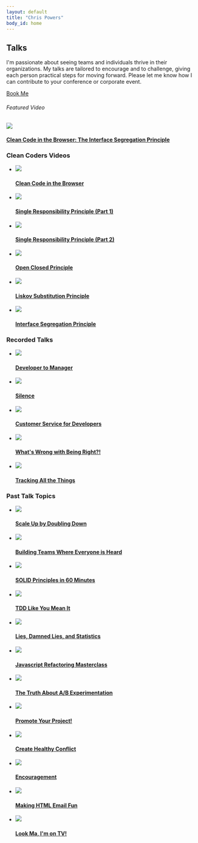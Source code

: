 ```yaml
---
layout: default
title: "Chris Powers"
body_id: home
---
```


<section class="talks-top">
  <div class="inner">
    <aside>
      <h2>Talks</h2>
      <p>I'm passionate about seeing teams and individuals thrive in their organizations. My talks are tailored to encourage and to challenge, giving each person practical steps for moving forward. Please let me know how I can contribute to your conference or corporate event.</p>
      <a class="book-me button" href="mailto:chrisjpowers@gmail.com">Book Me</a>
    </aside>
    <div class="video-box">
      <h6>Featured Video</h6>
      <a href="https://cleancoders.com/episode/clean-code-in-the-browser-episode-5/show" target="_blank">
        <img src="/images/featured/liskov-substitution-featured.jpg" />
      </a>
      <h4>
        <a href="https://cleancoders.com/episode/clean-code-in-the-browser-episode-5/show" target="_blank">
          Clean Code in the Browser: The Interface Segregation Principle
        </a>
      </h4>
    </div>
  </div>
</section>

<section id="open-source" class="talks-list">
  <div class="inner">
    <h3 class="heading">Clean Coders Videos</h3>
    <ul>
      <li>
        <a href="https://cleancoders.com/episode/clean-code-in-the-browser-episode-1/show" target="_blank">
          <img src="/images/talk-thumbs/episode-1.jpg">
          <h4>Clean Code in the Browser</h4>
        </a>
      </li>
      <li>
        <a href="https://cleancoders.com/episode/clean-code-in-the-browser-episode-2-p1/show" target="_blank">
          <img src="/images/talk-thumbs/episode-2-part-1.jpg">
          <h4>Single Responsibility Principle (Part 1)</h4>
        </a>
      </li>
      <li>
        <a href="https://cleancoders.com/episode/clean-code-in-the-browser-episode-2-p2/show" target="_blank">
          <img src="/images/talk-thumbs/episode-2-part-2.jpg">
          <h4>Single Responsibility Principle (Part 2)</h4>
        </a>
      </li>
      <li>
        <a href="https://cleancoders.com/episode/clean-code-in-the-browser-episode-3-p3/show" target="_blank">
          <img src="/images/talk-thumbs/open-closed-principle.jpg">
          <h4>Open Closed Principle</h4>
        </a>
      </li>
      <li>
        <a href="https://cleancoders.com/episode/clean-code-in-the-browser-episode-4/show" target="_blank">
          <img src="/images/talk-thumbs/liskov-substitution.jpg">
          <h4>Liskov Substitution Principle</h4>
        </a>
      </li>
      <li>
        <a href="https://cleancoders.com/episode/clean-code-in-the-browser-episode-5/show" target="_blank">
          <img src="/images/talk-thumbs/interface-segregation-principle.jpg">
          <h4>Interface Segregation Principle</h4>
        </a>
      </li>
    </ul>
  </div>
</section>

<section class="open-source talks-list">
  <div class="inner">
    <h3 class="heading">Recorded Talks</h3>
    <ul>
      <li>
        <a href="/blog/developer-to-manager">
          <img src="/images/talk-thumbs/developer-to-manager.jpg">
          <h4>Developer to Manager</h4>
        </a>
      </li>
      <li>
        <a href="/blog/silence">
          <img src="/images/talk-thumbs/silence.jpg">
          <h4>Silence</h4>
        </a>
      </li>
      <li>
        <a href="/blog/customer-service-for-developers">
          <img src="/images/talk-thumbs/customer-service-for-developers.jpg">
          <h4>Customer Service for Developers</h4>
        </a>
      </li>
      <li>
        <a href="/blog/whats-wrong-with-being-right">
          <img src="/images/talk-thumbs/whats-wrong-with-being-right.jpg">
          <h4>What's Wrong with Being Right?!</h4>
        </a>
      </li>
      <li>
      <a href="/blog/tracking-all-the-things">
          <img src="/images/talk-thumbs/tracking-all-the-things.jpg">
          <h4>Tracking All the Things</h4>
        </a>
      </li>
    </ul>
  </div>
</section>

<section id="talks" class="blog talks-list">
  <div class="inner">
    <h3 class="heading">Past Talk Topics</h3>
    <ul>
      <li>
        <a href="/blog/scale-up-by-doubling-down">
          <img src="/images/talk-thumbs/scale-up-by-doubling-down.jpg">
          <h4>Scale Up by Doubling Down</h4>
        </a>
      </li>
      <li>
        <a href="/blog/teams-where-everyone-is-heard">
          <img src="/images/talk-thumbs/teams-where-everyone-is-heard.jpg">
          <h4>Building Teams Where Everyone is Heard</h4>
        </a>
      </li>
      <li>
        <a href="/blog/solid-in-60">
          <img src="/images/talk-thumbs/solid-in-60.jpg">
          <h4>SOLID Principles in 60 Minutes</h4>
        </a>
      </li>
      <li>
        <a href="/blog/tdd-like-you-mean-it">
          <img src="/images/talk-thumbs/tdd-like-you-mean-it.jpg">
          <h4>TDD Like You Mean It</h4>
        </a>
      </li>
      <li>
        <a href="/blog/lies-damned-lies-statistics">
          <img src="/images/talk-thumbs/lies-damned-lies-statistics.jpg">
          <h4>Lies, Damned Lies, and Statistics</h4>
        </a>
      </li>
      <li>
        <a href="/blog/js-refactoring-masterclass">
          <img src="/images/talk-thumbs/js-refactoring-masterclass.jpg">
          <h4>Javascript Refactoring Masterclass</h4>
        </a>
      </li>
      <li>
        <a href="/blog/the-truth-about-ab-experimentation">
          <img src="/images/talk-thumbs/the-truth-about-ab-experimentation.jpg">
          <h4>The Truth About A/B Experimentation</h4>
        </a>
      </li>
      <li>
        <a href="/blog/promote-your-project">
          <img src="/images/talk-thumbs/promote-your-project.jpg">
          <h4>Promote Your Project!</h4>
        </a>
      </li>
      <li>
        <a href="/blog/creating-healthy-conflict">
          <img src="/images/talk-thumbs/creating-healthy-conflict.jpg">
          <h4>Create Healthy Conflict</h4>
        </a>
      </li>
      <li>
        <a href="/blog/encouragement">
          <img src="/images/talk-thumbs/encouragement.jpg">
          <h4>Encouragement</h4>
        </a>
      </li>
      <li>
        <a href="/blog/making-html-email-fun">
          <img src="/images/talk-thumbs/making-html-email-fun.jpg">
          <h4>Making HTML Email Fun</h4>
        </a>
      </li>
      <li>
        <a href="/blog/look-ma-im-on-tv">
          <img src="/images/talk-thumbs/look-ma-im-on-tv.jpg">
          <h4>Look Ma, I'm on TV!</h4>
        </a>
      </li>
    </ul>
  </div>
</section>

<!-- <section id="open-source" class="open-source">
  <div class="inner">
    <h3 class="heading">Open Source</h3>
    <ul class="projects">
      <li>
        <a href="http://greenscreen.io" target="_blank">
          <h4>Greenscreen</h4>
          <p>Digital signage solution for Google Chromecast.</p>
        </a>
      </li>
      <li>
        <a href="https://github.com/groupon/gleemail" target="_blank">
          <h4>Gleemail</h4>
          <p>Making HTML email development fun... sort of.</p>
        </a>
      </li>
      <li>
        <a href="https://github.com/chrisjpowers/business-rules" target="_blank">
          <h4>Business Rules</h4>
          <p>A business rule engine in JavaScript, implemented as a jQuery plugin.</p>
        </a>
      </li>
    </ul>
    <aside>
      <div class="text">
        <p>Contributing to Open Source is important -- I've benefitted significantly from open source software, so this is how I try to give back to that community.</p>
      </div>
      <a href="https://github.com/chrisjpowers" target="_blank" class="button">GitHub</a>
    </aside>
  </div>
</section> -->

<!-- <section id="blog" class="blog">
  <div class="inner">
    <h3 class="heading">Recent Blog Posts</h3>
      {% for post in site.categories["article"] limit:2 %}
      <article class="{% if forloop.index == 1 %}first{% else %}second{% endif %}">
        <header>
          <p class="entry-date">{% include post/date.html %}{{ time }}</p>
          <h2>
            <a rel="full-article" href="{{ root_url }}{{ post.url }}">{{ post.title }} {{ index }}</a>
          </h2>
        </header>
        {{ post.excerpt }}
        {% if post.excerpt != post.content %}
          <a rel="full-article" href="{{ root_url }}{{ post.url }}" class="more">Read More</a>
        {% endif %}
      </article>
      {% endfor %}
    <a class="button" href="/blog/categories/article">See All Posts</a>
  </div>
</section> -->
